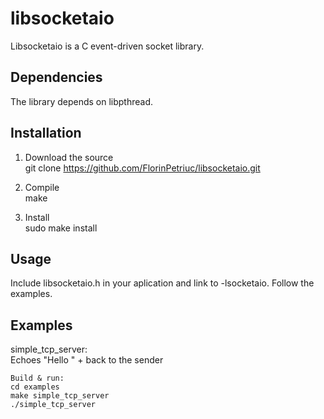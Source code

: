 # libsocketaio

Libsocketaio is a C event-driven socket library.

## Dependencies

The library depends on libpthread.

## Installation

1. Download the source<br />
	git clone https://github.com/FlorinPetriuc/libsocketaio.git
	
2. Compile<br />
	make
	
3. Install<br />
	sudo make install
	
## Usage

Include libsocketaio.h in your aplication and link to -lsocketaio.
Follow the examples. 

## Examples

simple_tcp_server:<br />
	Echoes "Hello " + <client data> back to the sender
	
	Build & run: 
	cd examples
	make simple_tcp_server
	./simple_tcp_server
